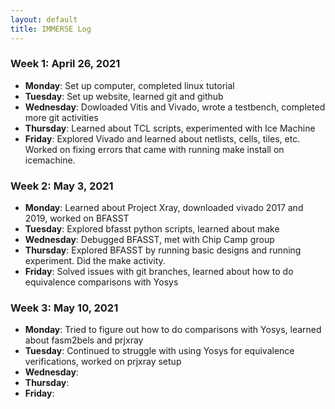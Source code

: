 ```yaml
---
layout: default
title: IMMERSE Log
---
```


### Week 1: April 26, 2021

* **Monday**: Set up computer, completed linux tutorial
* **Tuesday**: Set up website, learned git and github
* **Wednesday**: Dowloaded Vitis and Vivado, wrote a testbench, completed more git activities
* **Thursday**: Learned about TCL scripts, experimented with Ice Machine
* **Friday**: Explored Vivado and learned about netlists, cells, tiles, etc. Worked on fixing errors that came with running make install on icemachine.
  
### Week 2: May 3, 2021
* **Monday**: Learned about Project Xray, downloaded vivado 2017 and 2019, worked on BFASST
* **Tuesday**: Explored bfasst python scripts, learned about make
* **Wednesday**: Debugged BFASST, met with Chip Camp group
* **Thursday**: Explored BFASST by running basic designs and running experiment. Did the make activity.
* **Friday**: Solved issues with git branches, learned about how to do equivalence comparisons with Yosys

### Week 3: May 10, 2021
* **Monday**: Tried to figure out how to do comparisons with Yosys, learned about fasm2bels and prjxray
* **Tuesday**: Continued to struggle with using Yosys for equivalence verifications, worked on prjxray setup 
* **Wednesday**:
* **Thursday**:
* **Friday**:
